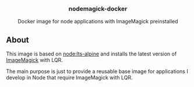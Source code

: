<h3 align="center">nodemagick-docker</h3>
<p align="center">Docker image for node applications with ImageMagick preinstalled</p>

## About

This image is based on [node:lts-alpine](https://hub.docker.com/_/node) and installs the latest version of [ImageMagick](https://github.com/ImageMagick/ImageMagick) with LQR.


The main purpose is just to provide a reusable base image for applications I develop in Node that require ImageMagick with LQR.
